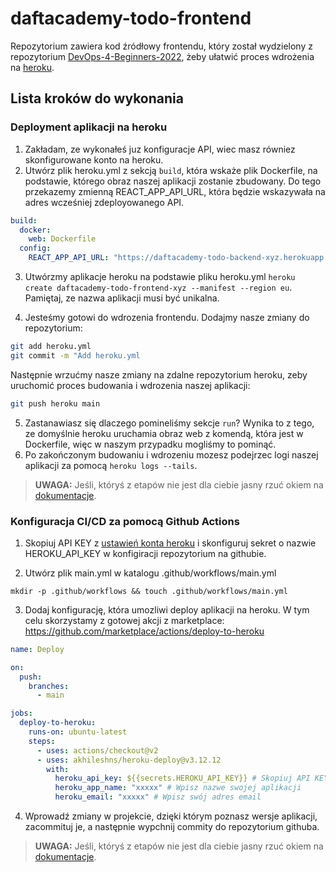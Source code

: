 # daftacademy-todo-frontend

Repozytorium zawiera kod źródłowy frontendu, który został wydzielony z repozytorium [DevOps-4-Beginners-2022](https://github.com/DevOps4Beginners2022/DevOps-4-Beginners-2022), żeby ułatwić proces wdrożenia na [heroku](https://heroku.com).


## Lista kroków do wykonania

### Deployment aplikacji na heroku
1. Zakładam, ze wykonałeś juz konfiguracje API, wiec masz równiez skonfigurowane konto na heroku.
2. Utwórz plik heroku.yml z sekcją `build`, która wskaże plik Dockerfile, na podstawie, którego obraz naszej aplikacji zostanie zbudowany. Do tego przekazemy zmienną REACT_APP_API_URL, która będzie wskazywała na adres wcześniej zdeployowanego API. 

```yaml
build:
  docker:
    web: Dockerfile
  config:
    REACT_APP_API_URL: "https://daftacademy-todo-backend-xyz.herokuapp.com/" # adres do backendu mozesz sprawdzic w dashboardzie lub za pomoca heroku apps:info -a daftacademy-todo-backend-xyz

```

3. Utwórzmy aplikacje heroku na podstawie pliku heroku.yml `heroku create daftacademy-todo-frontend-xyz --manifest --region eu`. Pamiętaj, ze nazwa aplikacji musi być unikalna.

4. Jesteśmy gotowi do wdrozenia frontendu. Dodajmy nasze zmiany do repozytorium: 
```bash
git add heroku.yml
git commit -m "Add heroku.yml
```
Następnie wrzućmy nasze zmiany na zdalne repozytorium heroku, zeby uruchomić proces budowania i wdrozenia naszej aplikacji:
```bash
git push heroku main
```
5. Zastanawiasz się dlaczego pomineliśmy sekcje `run`? Wynika to z tego, ze domyślnie heroku uruchamia obraz web z komendą, która jest w Dockerfile, więc w naszym przypadku mogliśmy to pominąć. 
6. Po zakończonym budowaniu i wdrozeniu mozesz podejrzec logi naszej aplikacji za pomocą `heroku logs --tails`.

> **UWAGA:**
> Jeśli, któryś z etapów nie jest dla ciebie jasny rzuć okiem na [dokumentacje](https://devcenter.heroku.com/articles/build-docker-images-heroku-yml).

### Konfiguracja CI/CD za pomocą Github Actions

1. Skopiuj API KEY z [ustawień konta heroku](https://dashboard.heroku.com/account) i skonfiguruj sekret o nazwie  HEROKU_API_KEY w konfigiracji repozytorium na githubie.

2. Utwórz plik main.yml w katalogu .github/workflows/main.yml

`mkdir -p .github/workflows && touch .github/workflows/main.yml`

3. Dodaj konfigurację, która umozliwi deploy aplikacji na heroku. W tym celu skorzystamy z gotowej akcji z marketplace: https://github.com/marketplace/actions/deploy-to-heroku

```yaml
name: Deploy

on:
  push:
    branches:
      - main

jobs:
  deploy-to-heroku:
    runs-on: ubuntu-latest
    steps:
      - uses: actions/checkout@v2
      - uses: akhileshns/heroku-deploy@v3.12.12 
        with:
          heroku_api_key: ${{secrets.HEROKU_API_KEY}} # Skopiuj API KEY ze swojego konta heroku i dodaj je jako sekret w projekcie
          heroku_app_name: "xxxxx" # Wpisz nazwe swojej aplikacji
          heroku_email: "xxxxx" # Wpisz swój adres email

```
4. Wprowadź zmiany w projekcie, dzięki którym poznasz wersje aplikacji, zacommituj je, a następnie wypchnij commity do repozytorium githuba. 


> **UWAGA:**
> Jeśli, któryś z etapów nie jest dla ciebie jasny rzuć okiem na [dokumentacje](https://docs.github.com/en/actions).